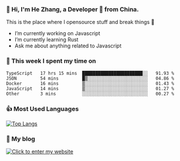 ### 👋 Hi, I'm He Zhang, a Developer 🚀 from China.

This is the place where I opensource stuff and break things :rofl:

- I’m currently working on Javascript
- I’m currently learning Rust
- Ask me about anything related to Javascript

### 💪 This week I spent my time on 
<!--START_SECTION:waka-->

```text
TypeScript   17 hrs 15 mins  ███████████████████████░░   91.93 %
JSON         54 mins         █▒░░░░░░░░░░░░░░░░░░░░░░░   04.86 %
Docker       16 mins         ▒░░░░░░░░░░░░░░░░░░░░░░░░   01.43 %
JavaScript   14 mins         ▒░░░░░░░░░░░░░░░░░░░░░░░░   01.27 %
Other        3 mins          ░░░░░░░░░░░░░░░░░░░░░░░░░   00.27 %
```

<!--END_SECTION:waka-->

### 👍 Most Used Languages
[![Top Langs](https://github-readme-stats.vercel.app/api/top-langs/?username=zhanghecool&layout=compact)](https://zhanghe.cool)

### 🌈 My blog 
[![Click to enter my website](https://cdn.jsdelivr.net/gh/zhanghecool/assets/images/gif/zhanghecools.gif)](https://zhanghe.cool)
